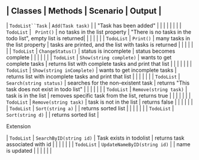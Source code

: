  
 |     Classes             |                       Methods                 |                  Scenario              |                        Output	    		                  |              
 ----------------------------------------------------------------------------------------------------------------------------------------------------------------------------------
 |     `TodoList``Task`    |   `Add(Task task)`	       |                   |       "Task has been added"            |                                                             |
 |                         |                                               |                                        |                                                             |
 |     `TodoList`	       |   ` Print()`				    			   |  no tasks in the list property         | "There is no tasks in the todo list", empty list is returned|
 |                         |                                               |                                        |                                                             |
 |     `TodoList`		   |   `Print()`                                   |  many tasks in the list property       |	tasks are printed, and the list with tasks is returned    |
 |                         |                                               |                                        |                                                             |
 |     `TodoList`		   |   `ChangeStatus()`	                           |  status is incomplete                  | status becomes complete                                     |
 |                         |                                               |                                        |                                                             |
 |     `TodoList`		   |   `Show(string complete)`	                   |  wants to get complete tasks           | returns list with complete tasks and print that list        |
 |                         |                                               |                                        |                                                             |
 |     `TodoList`		   |   `Show(string inComplete)`                   |  wants to get incomplete tasks         | returns list with incomplete tasks and print that list      |
 |                         |                                               |                                        |                                                             |
 |     `TodoList`		   |   `Search(string status)`		    		   |  searches for the non-existent task	| returns "This task does not exist in todo list"             |
 |                         |                                               |                                        |                                                             |
 |     `TodoList`		   |   `Remove(string task)`		    		   |  task is in the list                	| removes  specific task from the list, returns true          |
 |                         |                                               |                                        |                                                             |
 |     `TodoList`		   |   `Remove(string task)`		    		   |  task is not in the list             	|  returns false                                              |
 |                         |                                               |                                        |                                                             |
 |     `TodoList`		   |   `Sort(string a)`		                       |                                    	|  returns sorted list                                        |
 |                         |                                               |                                        |                                                             |
 |     `TodoList`		   |   `Sort(string d)`		    		           |                                     	|  returns sorted list                                        |

 Extension




 |     `TodoList`		   |   `SearchByID(string id)`		    		   |    Task exists in todolist           	|  returns task associated with id                            |
 |                         |                                               |                                        |                                                             |
 |     `TodoList`		   |   `UpdateNameByID(string id)`		    	   |                                     	|  name is updated                                            |
 |                         |                                               |                                        |                                                             |